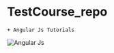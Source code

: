 # TestCourse_repo
```
+ Angular Js Tutorials
```

![Angular Js](https://i0.wp.com/techwings.io/wp-content/uploads/2020/09/angular-logo.jpg?fit=1000%2C1000&ssl=1)
